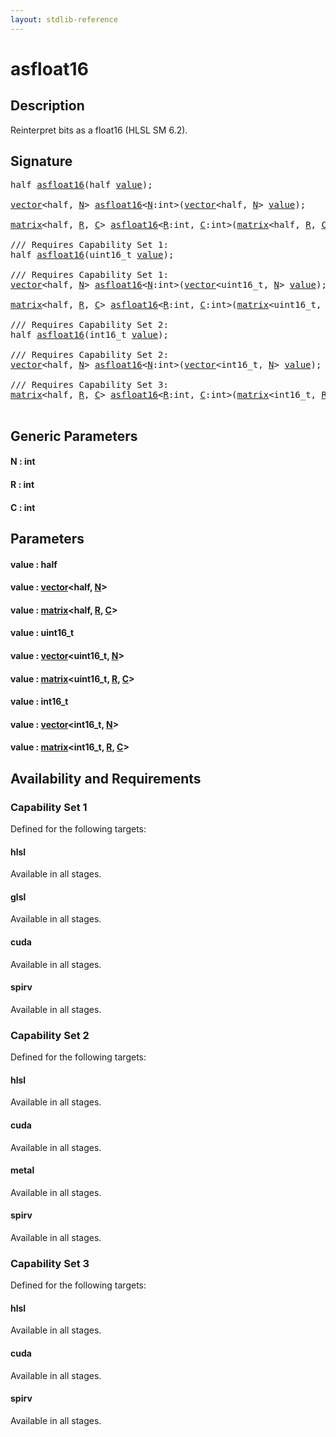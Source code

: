 ```yaml
---
layout: stdlib-reference
---
```


# asfloat16

## Description

Reinterpret bits as a float16 (HLSL SM 6.2).




## Signature 

<pre>
<span class="code_keyword">half</span> <a href=".html">asfloat16</a>(<span class="code_keyword">half</span> <a href=".html#decl-value" class="code_param">value</a>);

<a href="../../types/vector/index.html" class="code_type">vector</a>&lt;<span class="code_keyword">half</span>, <a href=".html#decl-N" class="code_var">N</a>&gt; <a href=".html">asfloat16</a>&lt;<a href=".html#decl-N" class="code_var">N</a>:<span class="code_keyword">int</span>&gt;(<a href="../../types/vector/index.html" class="code_type">vector</a>&lt;<span class="code_keyword">half</span>, <a href=".html#decl-N" class="code_var">N</a>&gt; <a href=".html#decl-value" class="code_param">value</a>);

<a href="../../types/matrix/index.html" class="code_type">matrix</a>&lt;<span class="code_keyword">half</span>, <a href=".html#decl-R" class="code_var">R</a>, <a href=".html#decl-C" class="code_var">C</a>&gt; <a href=".html">asfloat16</a>&lt;<a href=".html#decl-R" class="code_var">R</a>:<span class="code_keyword">int</span>, <a href=".html#decl-C" class="code_var">C</a>:<span class="code_keyword">int</span>&gt;(<a href="../../types/matrix/index.html" class="code_type">matrix</a>&lt;<span class="code_keyword">half</span>, <a href=".html#decl-R" class="code_var">R</a>, <a href=".html#decl-C" class="code_var">C</a>&gt; <a href=".html#decl-value" class="code_param">value</a>);

/// Requires Capability Set 1:
<span class="code_keyword">half</span> <a href=".html">asfloat16</a>(uint16_t <a href=".html#decl-value" class="code_param">value</a>);

/// Requires Capability Set 1:
<a href="../../types/vector/index.html" class="code_type">vector</a>&lt;<span class="code_keyword">half</span>, <a href=".html#decl-N" class="code_var">N</a>&gt; <a href=".html">asfloat16</a>&lt;<a href=".html#decl-N" class="code_var">N</a>:<span class="code_keyword">int</span>&gt;(<a href="../../types/vector/index.html" class="code_type">vector</a>&lt;uint16_t, <a href=".html#decl-N" class="code_var">N</a>&gt; <a href=".html#decl-value" class="code_param">value</a>);

<a href="../../types/matrix/index.html" class="code_type">matrix</a>&lt;<span class="code_keyword">half</span>, <a href=".html#decl-R" class="code_var">R</a>, <a href=".html#decl-C" class="code_var">C</a>&gt; <a href=".html">asfloat16</a>&lt;<a href=".html#decl-R" class="code_var">R</a>:<span class="code_keyword">int</span>, <a href=".html#decl-C" class="code_var">C</a>:<span class="code_keyword">int</span>&gt;(<a href="../../types/matrix/index.html" class="code_type">matrix</a>&lt;uint16_t, <a href=".html#decl-R" class="code_var">R</a>, <a href=".html#decl-C" class="code_var">C</a>&gt; <a href=".html#decl-value" class="code_param">value</a>);

/// Requires Capability Set 2:
<span class="code_keyword">half</span> <a href=".html">asfloat16</a>(int16_t <a href=".html#decl-value" class="code_param">value</a>);

/// Requires Capability Set 2:
<a href="../../types/vector/index.html" class="code_type">vector</a>&lt;<span class="code_keyword">half</span>, <a href=".html#decl-N" class="code_var">N</a>&gt; <a href=".html">asfloat16</a>&lt;<a href=".html#decl-N" class="code_var">N</a>:<span class="code_keyword">int</span>&gt;(<a href="../../types/vector/index.html" class="code_type">vector</a>&lt;int16_t, <a href=".html#decl-N" class="code_var">N</a>&gt; <a href=".html#decl-value" class="code_param">value</a>);

/// Requires Capability Set 3:
<a href="../../types/matrix/index.html" class="code_type">matrix</a>&lt;<span class="code_keyword">half</span>, <a href=".html#decl-R" class="code_var">R</a>, <a href=".html#decl-C" class="code_var">C</a>&gt; <a href=".html">asfloat16</a>&lt;<a href=".html#decl-R" class="code_var">R</a>:<span class="code_keyword">int</span>, <a href=".html#decl-C" class="code_var">C</a>:<span class="code_keyword">int</span>&gt;(<a href="../../types/matrix/index.html" class="code_type">matrix</a>&lt;int16_t, <a href=".html#decl-R" class="code_var">R</a>, <a href=".html#decl-C" class="code_var">C</a>&gt; <a href=".html#decl-value" class="code_param">value</a>);

</pre>

## Generic Parameters

####  <a id="decl-N"></a>N  : int
####  <a id="decl-R"></a>R  : int
####  <a id="decl-C"></a>C  : int

## Parameters

####  <a id="decl-value"></a>value  : half
####  <a id="decl-value"></a>value  : [vector](../../types/vector/index.html)\<half, [N](../../types/vector/index.html#decl-N)\>
####  <a id="decl-value"></a>value  : [matrix](../../types/matrix/index.html)\<half, [R](../../types/matrix/index.html#decl-R), [C](../../types/matrix/index.html#decl-C)\>
####  <a id="decl-value"></a>value  : uint16\_t
####  <a id="decl-value"></a>value  : [vector](../../types/vector/index.html)\<uint16\_t, [N](../../types/vector/index.html#decl-N)\>
####  <a id="decl-value"></a>value  : [matrix](../../types/matrix/index.html)\<uint16\_t, [R](../../types/matrix/index.html#decl-R), [C](../../types/matrix/index.html#decl-C)\>
####  <a id="decl-value"></a>value  : int16\_t
####  <a id="decl-value"></a>value  : [vector](../../types/vector/index.html)\<int16\_t, [N](../../types/vector/index.html#decl-N)\>
####  <a id="decl-value"></a>value  : [matrix](../../types/matrix/index.html)\<int16\_t, [R](../../types/matrix/index.html#decl-R), [C](../../types/matrix/index.html#decl-C)\>

## Availability and Requirements

### Capability Set 1

Defined for the following targets:

#### hlsl
Available in all stages.

#### glsl
Available in all stages.

#### cuda
Available in all stages.

#### spirv
Available in all stages.


### Capability Set 2

Defined for the following targets:

#### hlsl
Available in all stages.

#### cuda
Available in all stages.

#### metal
Available in all stages.

#### spirv
Available in all stages.


### Capability Set 3

Defined for the following targets:

#### hlsl
Available in all stages.

#### cuda
Available in all stages.

#### spirv
Available in all stages.



